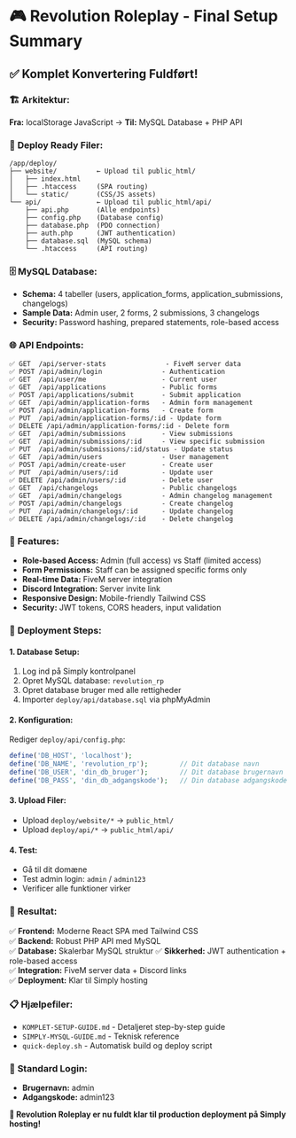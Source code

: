 # 🎮 Revolution Roleplay - Final Setup Summary

## ✅ **Komplet Konvertering Fuldført!**

### 🏗️ **Arkitektur:**
**Fra:** localStorage JavaScript → **Til:** MySQL Database + PHP API

### 📁 **Deploy Ready Filer:**
```
/app/deploy/
├── website/          ← Upload til public_html/
│   ├── index.html
│   ├── .htaccess     (SPA routing)
│   └── static/       (CSS/JS assets)
└── api/              ← Upload til public_html/api/
    ├── api.php       (Alle endpoints)
    ├── config.php    (Database config)
    ├── database.php  (PDO connection)
    ├── auth.php      (JWT authentication)
    ├── database.sql  (MySQL schema)
    └── .htaccess     (API routing)
```

### 🗄️ **MySQL Database:**
- **Schema:** 4 tabeller (users, application_forms, application_submissions, changelogs)
- **Sample Data:** Admin user, 2 forms, 2 submissions, 3 changelogs
- **Security:** Password hashing, prepared statements, role-based access

### 🌐 **API Endpoints:**
```
✅ GET  /api/server-stats               - FiveM server data
✅ POST /api/admin/login               - Authentication
✅ GET  /api/user/me                   - Current user
✅ GET  /api/applications              - Public forms
✅ POST /api/applications/submit       - Submit application
✅ GET  /api/admin/application-forms   - Admin form management
✅ POST /api/admin/application-forms   - Create form
✅ PUT  /api/admin/application-forms/:id - Update form
✅ DELETE /api/admin/application-forms/:id - Delete form
✅ GET  /api/admin/submissions         - View submissions
✅ GET  /api/admin/submissions/:id     - View specific submission
✅ PUT  /api/admin/submissions/:id/status - Update status
✅ GET  /api/admin/users               - User management
✅ POST /api/admin/create-user         - Create user
✅ PUT  /api/admin/users/:id           - Update user
✅ DELETE /api/admin/users/:id         - Delete user
✅ GET  /api/changelogs                - Public changelogs
✅ GET  /api/admin/changelogs          - Admin changelog management
✅ POST /api/admin/changelogs          - Create changelog
✅ PUT  /api/admin/changelogs/:id      - Update changelog
✅ DELETE /api/admin/changelogs/:id    - Delete changelog
```

### 🔧 **Features:**
- **Role-based Access:** Admin (full access) vs Staff (limited access)
- **Form Permissions:** Staff can be assigned specific forms only
- **Real-time Data:** FiveM server integration
- **Discord Integration:** Server invite link
- **Responsive Design:** Mobile-friendly Tailwind CSS
- **Security:** JWT tokens, CORS headers, input validation

### 🚀 **Deployment Steps:**

#### **1. Database Setup:**
1. Log ind på Simply kontrolpanel
2. Opret MySQL database: `revolution_rp`
3. Opret database bruger med alle rettigheder
4. Importer `deploy/api/database.sql` via phpMyAdmin

#### **2. Konfiguration:**
Rediger `deploy/api/config.php`:
```php
define('DB_HOST', 'localhost');
define('DB_NAME', 'revolution_rp');        // Dit database navn
define('DB_USER', 'din_db_bruger');        // Dit database brugernavn
define('DB_PASS', 'din_db_adgangskode');   // Din database adgangskode
```

#### **3. Upload Filer:**
- Upload `deploy/website/*` → `public_html/`
- Upload `deploy/api/*` → `public_html/api/`

#### **4. Test:**
- Gå til dit domæne
- Test admin login: `admin` / `admin123`
- Verificer alle funktioner virker

### 🎯 **Resultat:**
✅ **Frontend:** Moderne React SPA med Tailwind CSS  
✅ **Backend:** Robust PHP API med MySQL  
✅ **Database:** Skalerbar MySQL struktur
✅ **Sikkerhed:** JWT authentication + role-based access  
✅ **Integration:** FiveM server data + Discord links  
✅ **Deployment:** Klar til Simply hosting  

### 📋 **Hjælpefiler:**
- `KOMPLET-SETUP-GUIDE.md` - Detaljeret step-by-step guide
- `SIMPLY-MYSQL-GUIDE.md` - Teknisk reference
- `quick-deploy.sh` - Automatisk build og deploy script

### 🔐 **Standard Login:**
- **Brugernavn:** admin
- **Adgangskode:** admin123

**🎉 Revolution Roleplay er nu fuldt klar til production deployment på Simply hosting!**